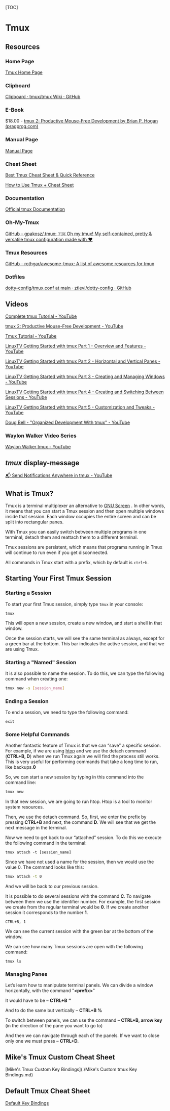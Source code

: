 [TOC]



# Tmux



## Resources

### Home Page

[Tmux Home Page](https://github.com/tmux/tmux/wiki)

### Clipboard

[Clipboard · tmux/tmux Wiki · GitHub](https://github.com/tmux/tmux/wiki/Clipboard)



### E-Book 

$18.00 - [tmux 2: Productive Mouse-Free Development by Brian P. Hogan (pragprog.com)](https://pragprog.com/titles/bhtmux2/tmux-2/)



### Manual Page

[Manual Page](https://man.openbsd.org/OpenBSD-current/man1/tmux.1)



### Cheat Sheet

[Best Tmux Cheat Sheet & Quick Reference](https://tmuxcheatsheet.com/)

[How to Use Tmux + Cheat Sheet](https://www.hostinger.com/tutorials/tmux-beginners-guide-and-cheat-sheet/#Tmux_Cheat_Sheet)



### Documentation

[Official tmux Documentation](https://tmuxguide.readthedocs.io/en/latest/tmux/tmux.html)



### Oh-My-Tmux

[GitHub - gpakosz/.tmux: 🇫🇷 Oh my tmux! My self-contained, pretty & versatile tmux configuration made with ❤️](https://github.com/gpakosz/.tmux)



### Tmux Resources

[GitHub - rothgar/awesome-tmux: A list of awesome resources for tmux](https://github.com/rothgar/awesome-tmux)



### Dotfiles

[dotty-config/tmux.conf at main · ztlevi/dotty-config · GitHub](https://github.com/ztlevi/dotty-config/blob/main/shell/tmux/tmux.conf)



## Videos

[Complete tmux Tutorial - YouTube](https://www.youtube.com/watch?v=Yl7NFenTgIo)

[tmux 2: Productive Mouse-Free Development - YouTube](https://www.youtube.com/watch?v=2HbAMg9k6J0)

[Tmux Tutorial - YouTube](https://www.youtube.com/watch?v=cPWEX2446B4)

[LinuxTV Getting Started with tmux Part 1 - Overview and Features - YouTube](https://www.youtube.com/watch?v=gmjyMxezIWU)

[LinuxTV Getting Started with tmux Part 2 - Horizontal and Vertical Panes - YouTube](https://www.youtube.com/watch?v=H6RBPHow_q4)

[LinuxTV Getting Started with tmux Part 3 - Creating and Managing Windows - YouTube](https://www.youtube.com/watch?v=JMGGrM9KmFw)

[LinuxTV Getting Started with tmux Part 4 - Creating and Switching Between Sessions - YouTube](https://www.youtube.com/watch?v=FAU8rmS5NSE)

[LinuxTV Getting Started with tmux Part 5 - Customization and Tweaks - YouTube](https://www.youtube.com/watch?v=bjBjZvZsgks)

[Doug Bell - "Organized Development With tmux" - YouTube](https://www.youtube.com/watch?v=o7Dg1kmjhfQ)

### Waylon Walker Video Series

[Waylon Walker tmux - YouTube](https://www.youtube.com/playlist?list=PLTRNG6WIHETB4reAxbWza3CZeP9KL6Bkr)



## *tmux* display-message

[📬 Send Notifications Anywhere in tmux - YouTube](https://www.youtube.com/watch?v=utfLA6L8o5s)



## What is Tmux?

Tmux is a terminal multiplexer an alternative to [GNU Screen](https://linuxize.com/post/how-to-use-linux-screen/) . In other words, it means that you can start a Tmux session and then open multiple windows inside that session. Each window occupies the entire screen and can be split into rectangular panes.

With Tmux you can easily switch between multiple programs in one terminal, detach them and reattach them to a different terminal.

Tmux sessions are persistent, which means that programs running in Tmux will continue to run even if you get disconnected.

All commands in Tmux start with a prefix, which by default is `ctrl+b`.

## Starting Your First Tmux Session

### Starting a Session

To start your first Tmux session, simply type `tmux` in your console:

```b
tmux
```

This will open a new session, create a new window, and start a shell in that window.

Once the session starts, we will see the same terminal as always, except for a green bar at the bottom. This bar indicates the active session, and that we are using Tmux. 

### Starting a "Named" Session

It is also possible to name the session. To do this, we can type the following command when creating one:

```bash
tmux new -s [session_name]
```

### Ending a Session

To end a session, we need to type the following command:

```
exit
```

### Some Helpful Commands

Another fantastic feature of Tmux is that we can “save” a specific session. For example, if we are using [htop](https://hisham.hm/htop/) and we use the detach command (**CTRL+B, D**) when we run Tmux again we will find the process still works. This is very useful for performing commands that take a long time to run, like backups.**0**

So, we can start a new session by typing in this command into the command line:

```bash
tmux new
```

In that new session, we are going to run htop. Htop is a tool to monitor system resources.

Then, we use the detach command. So, first, we enter the prefix by pressing **CTRL+B** and next, the command **D**. We will see that we get the next message in the terminal.

Now we need to get back to our “attached” session. To do this we execute the following command in the terminal:

```
tmux attach -t [session_name]
```

Since we have not used a name for the session, then we would use the value 0. The command looks like this:

```bash
tmux attach -t 0
```

And we will be back to our previous session.

It is possible to do several sessions with the command **C**. To navigate between them we use the identifier number. For example, the first session we create from the regular terminal would be **0**. If we create another session it corresponds to the number **1**.

```
CTRL+B, 1
```

We can see the current session with the green bar at the bottom of the window.

We can see how many Tmux sessions are open with the following command:

```
tmux ls
```

### Managing Panes

Let’s learn how to manipulate terminal panels. We can divide a window horizontally, with the command "**\<prefix\>**\"

It would have to be – **CTRL+B** **“**

And to do the same but vertically – **CTRL+B %**

To switch between panels, we can use the command – **CTRL+B, arrow key** (in the direction of the pane you want to go to)

And then we can navigate through each of the panels. If we want to close only one we must press – **CTRL+D.**



## Mike's Tmux Custom Cheat Sheet

[Mike's Tmux Custom Key Bindings](.\Mike's Custom tmux Key Bindings.md)



## Default Tmux Cheat Sheet

[Default Key Bindings](.\tmuxDefaultKeybindingCheatSheet.md)
